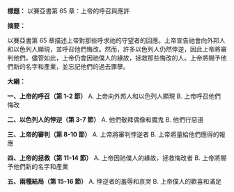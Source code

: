 **標題：** 以賽亞書第 65 章：上帝的呼召與應許

**摘要：**

以賽亞書第 65 章描述上帝對那些呼求祂的守望者的回應。上帝宣告祂會向外邦人和以色列人顯現，並呼召他們悔改。然而，許多以色列人仍然悖逆，因此上帝將審判他們。儘管如此，上帝仍會因祂僕人的緣故，拯救那些悔改的人。上帝將賜予他們新的名字和產業，並忘記他們的過去罪孽。

**大綱：**

**一、上帝的呼召（第 1-2 節）**
    A. 上帝向外邦人和以色列人顯現
    B. 上帝呼召他們悔改

**二、以色列人的悖逆（第 3-7 節）**
    A. 他們敬拜偶像和魔鬼
    B. 他們行惡道

**三、上帝的審判（第 8-10 節）**
    A. 上帝將審判悖逆者
    B. 上帝將量給他們應得的報應

**四、上帝的拯救（第 11-14 節）**
    A. 上帝因祂僕人的緣故，拯救悔改者
    B. 上帝將賜予他們新的名字和產業

**五、兩種結局（第 15-16 節）**
    A. 悖逆者的羞辱和哀哭
    B. 上帝僕人的歡喜和滿足